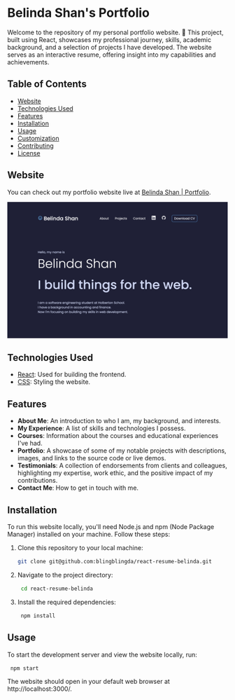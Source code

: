 # Belinda Shan's Portfolio

Welcome to the repository of my personal portfolio website. 🌟 This project, built using React, showcases my professional journey, skills, academic background, and a selection of projects I have developed. The website serves as an interactive resume, offering insight into my capabilities and achievements.

## Table of Contents

- [Website](#website)
- [Technologies Used](#technologies-used)
- [Features](#features)
- [Installation](#installation)
- [Usage](#usage)
- [Customization](#customization)
- [Contributing](#contributing)
- [License](#license)

## Website

You can check out my portfolio website live at [Belinda Shan | Portfolio](https://belinda-shan.onrender.com/).

![Screenshot](./src/assets/Screenshot.png)

## Technologies Used

- [React](https://reactjs.org/): Used for building the frontend.
- [CSS](https://developer.mozilla.org/en-US/docs/Web/CSS): Styling the website.

## Features

- **About Me**: An introduction to who I am, my background, and interests.
- **My Experience**: A list of skills and technologies I possess.
- **Courses**: Information about the courses and educational experiences I've had.
- **Portfolio**: A showcase of some of my notable projects with descriptions, images, and links to the source code or live demos.
- **Testimonials**: A collection of endorsements from clients and colleagues, highlighting my expertise, work ethic, and the positive impact of my contributions.
- **Contact Me**: How to get in touch with me.

## Installation

To run this website locally, you'll need Node.js and npm (Node Package Manager) installed on your machine. Follow these steps:

1. Clone this repository to your local machine:

   ```bash
   git clone git@github.com:blingblingda/react-resume-belinda.git
   ```

2. Navigate to the project directory:

   ```bash
    cd react-resume-belinda
   ```

3. Install the required dependencies:
   ```bash
    npm install
   ```

## Usage

To start the development server and view the website locally, run:

```bash
 npm start
```

The website should open in your default web browser at http://localhost:3000/.
